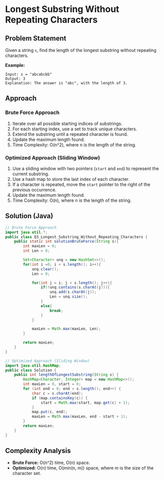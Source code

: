 # Longest Substring Without Repeating Characters

## Problem Statement
Given a string `s`, find the length of the longest substring without repeating characters.

**Example:**
```
Input: s = "abcabcbb"
Output: 3
Explanation: The answer is "abc", with the length of 3.
```

## Approach

### Brute Force Approach
1. Iterate over all possible starting indices of substrings.
2. For each starting index, use a set to track unique characters.
3. Extend the substring until a repeated character is found.
4. Update the maximum length found.
5. Time Complexity: O(n^2), where n is the length of the string.

### Optimized Approach (Sliding Window)
1. Use a sliding window with two pointers (`start` and `end`) to represent the current substring.
2. Use a hash map to store the last index of each character.
3. If a character is repeated, move the `start` pointer to the right of the previous occurrence.
4. Update the maximum length found.
5. Time Complexity: O(n), where n is the length of the string.

## Solution (Java)
```java
// Brute Force Approach
import java.util.*;
public class Q3_Longest_Substring_Without_Repeating_Characters {
    public static int solutionBruteForce(String s){
        int maxLen = 0;
        int Len = 0;

        Set<Character> unq = new HashSet<>();
        for(int i =0; i < s.length(); i++){
            unq.clear();
            Len = 0;

            for(int j = i; j < s.length(); j++){
                if(!unq.contains(s.charAt(j))){
                    unq.add(s.charAt(j));
                    Len = unq.size();
                }
                else{
                    break;
                }
            }

            maxLen = Math.max(maxLen, Len);
        }

        return maxLen;
    }
}

// Optimized Approach (Sliding Window)
import java.util.HashMap;
public class Solution {
    public int lengthOfLongestSubstring(String s) {
        HashMap<Character, Integer> map = new HashMap<>();
        int maxLen = 0, start = 0;
        for (int end = 0; end < s.length(); end++) {
            char c = s.charAt(end);
            if (map.containsKey(c)) {
                start = Math.max(start, map.get(c) + 1);
            }
            map.put(c, end);
            maxLen = Math.max(maxLen, end - start + 1);
        }
        return maxLen;
    }
}
```

## Complexity Analysis
- **Brute Force:** O(n^2) time, O(n) space.
- **Optimized:** O(n) time, O(min(n, m)) space, where m is the size of the character set.